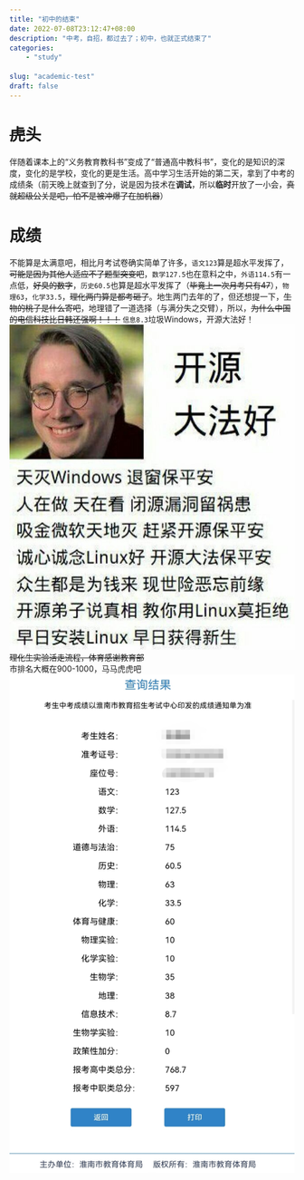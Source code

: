 ```yaml
---
title: "初中的结束"
date: 2022-07-08T23:12:47+08:00
description: "中考，自招，都过去了；初中，也就正式结束了"
categories:
    - "study"

slug: "academic-test"
draft: false
---
```

# ~~虎~~头
伴随着课本上的“义务教育教科书”变成了“普通高中教科书”，变化的是知识的深度，变化的是学校，变化的更是生活。高中学习生活开始的第二天，拿到了中考的成绩条（前天晚上就查到了分，说是因为技术在**调试**，所以**临时**开放了一小会，~~真就超级公关是吧，怕不是被冲爆了在加机器~~）  
# 成绩
不能算是太满意吧，相比月考试卷确实简单了许多，`语文123`算是超水平发挥了，~~可能是因为其他人适应不了题型突变吧~~，`数学127.5`也在意料之中，`外语114.5`有一点低，~~好臭的数字~~，`历史60.5`也算是超水平发挥了（~~毕竟上一次月考只有47~~），`物理63`，`化学33.5`，~~理化两门算是都考砸了~~。地生两门去年的了，但还想提一下，~~生物的桃子是什么寄吧~~，地理错了一道选择（与满分失之交臂），所以，~~为什么中国的电信科技比日韩还强啊！！！~~ `信息8.3`垃圾Windows，开源大法好！  
![开源大法](foss.jpg)  
~~理化生实验活走流程，体育感谢教育部~~  
市排名大概在900-1000，马马虎虎吧  
![成绩单](grades.jpg)  